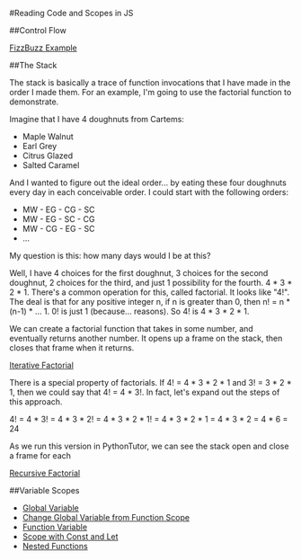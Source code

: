 #Reading Code and Scopes in JS

##Control Flow

[FizzBuzz Example](https://mandrillapp.com/track/click/30244704/goo.gl?p=eyJzIjoibFlCamg5OGI5U1psdTkxNDg1OVBrd2ZHWHpNIiwidiI6MSwicCI6IntcInVcIjozMDI0NDcwNCxcInZcIjoxLFwidXJsXCI6XCJodHRwczpcXFwvXFxcL2dvby5nbFxcXC84TnNiR05cIixcImlkXCI6XCI2YTI3MzM1OGZlZjk0MGU2YjE3YmVlNTExNmQyYjQ2Y1wiLFwidXJsX2lkc1wiOltcIjlhZjhjY2M0NGUwOWZmN2M4ZmZiNDI4YWVhNzA5YTZiODVhNzM3ZjVcIl19In0)

##The Stack

The stack is basically a trace of function invocations that I have made in the order I made them. For an example, I'm going to use the factorial function to demonstrate.

Imagine that I have 4 doughnuts from Cartems:

- Maple Walnut
- Earl Grey
- Citrus Glazed
- Salted Caramel

And I wanted to figure out the ideal order... by eating these four doughnuts every day in each conceivable order. I could start with the following orders:

- MW - EG - CG - SC
- MW - EG - SC - CG
- MW - CG - EG - SC
- ...

My question is this: how many days would I be at this?

Well, I have 4 choices for the first doughnut, 3 choices for the second doughnut, 2 choices for the third, and just 1 possibility for the fourth. 4 * 3 * 2 * 1. There's a common operation for this, called factorial. It looks like "4!". The deal is that for any positive integer n, if n is greater than 0, then n! = n * (n-1) * ... 1. 0! is just 1 (because... reasons). So 4! is 4 * 3 * 2 * 1.

We can create a factorial function that takes in some number, and eventually returns another number. It opens up a frame on the stack, then closes that frame when it returns.

[Iterative Factorial](https://mandrillapp.com/track/click/30244704/goo.gl?p=eyJzIjoiRDNwQ2xYdUJtZDVod0pOT2ZHNTgyWWlsb0pJIiwidiI6MSwicCI6IntcInVcIjozMDI0NDcwNCxcInZcIjoxLFwidXJsXCI6XCJodHRwczpcXFwvXFxcL2dvby5nbFxcXC9tVzJyczdcIixcImlkXCI6XCI2YTI3MzM1OGZlZjk0MGU2YjE3YmVlNTExNmQyYjQ2Y1wiLFwidXJsX2lkc1wiOltcIjFiZGQzYjg5Y2ZjODQyYjUxOWJhM2JjOTgwYTdjNzViZGExZTVmNjZcIl19In0)

There is a special property of factorials. If 4! = 4 * 3 * 2 * 1 and 3! = 3 * 2 * 1, then we could say that 4! = 4 * 3!. In fact, let's expand out the steps of this approach.

4! = 4 * 3!
   = 4 * 3 * 2!
   = 4 * 3 * 2 * 1!
   = 4 * 3 * 2 * 1
   = 4 * 3 * 2
   = 4 * 6
   = 24

As we run this version in PythonTutor, we can see the stack open and close a frame for each

[Recursive Factorial](https://mandrillapp.com/track/click/30244704/goo.gl?p=eyJzIjoiNkZ5TUNabFNrTG1pandRYnRQeHd3cVJTV3M0IiwidiI6MSwicCI6IntcInVcIjozMDI0NDcwNCxcInZcIjoxLFwidXJsXCI6XCJodHRwczpcXFwvXFxcL2dvby5nbFxcXC9Ea1JIMTVcIixcImlkXCI6XCI2YTI3MzM1OGZlZjk0MGU2YjE3YmVlNTExNmQyYjQ2Y1wiLFwidXJsX2lkc1wiOltcImE5YjFiMGM2Y2Y2NWFkZTc2MzBlOGJlODVhZjcxYjEyODVlOGMwOGNcIl19In0)

##Variable Scopes

- [Global Variable](https://mandrillapp.com/track/click/30244704/goo.gl?p=eyJzIjoiRGlZa2Fva2xDQ0lvS2U4Z1g3d1VIQUdTdDJzIiwidiI6MSwicCI6IntcInVcIjozMDI0NDcwNCxcInZcIjoxLFwidXJsXCI6XCJodHRwczpcXFwvXFxcL2dvby5nbFxcXC9icjhkZm9cIixcImlkXCI6XCI2YTI3MzM1OGZlZjk0MGU2YjE3YmVlNTExNmQyYjQ2Y1wiLFwidXJsX2lkc1wiOltcIjM0NjBlODI4YjcwOTFkNDk2NGUyM2I3NTgyMjkwYWNjZWY4NDc1OTZcIl19In0)
- [Change Global Variable from Function Scope](https://mandrillapp.com/track/click/30244704/goo.gl?p=eyJzIjoiQTA0YlVJVGNMeXJMc3RJSzhKUWdLa2lNT0VVIiwidiI6MSwicCI6IntcInVcIjozMDI0NDcwNCxcInZcIjoxLFwidXJsXCI6XCJodHRwczpcXFwvXFxcL2dvby5nbFxcXC93dkN1YXVcIixcImlkXCI6XCI2YTI3MzM1OGZlZjk0MGU2YjE3YmVlNTExNmQyYjQ2Y1wiLFwidXJsX2lkc1wiOltcImM2Y2Q4YTc5MTI4MDkzNTEzZmM3MGQ1ZGQ3Mjg5OTBjYTA4ODU1MWFcIl19In0)
- [Function Variable](https://mandrillapp.com/track/click/30244704/goo.gl?p=eyJzIjoiLW9zN29paGVkVDY3WGdUSXJ5ZjRhanh3X1ZVIiwidiI6MSwicCI6IntcInVcIjozMDI0NDcwNCxcInZcIjoxLFwidXJsXCI6XCJodHRwczpcXFwvXFxcL2dvby5nbFxcXC9mVTE5dGlcIixcImlkXCI6XCI2YTI3MzM1OGZlZjk0MGU2YjE3YmVlNTExNmQyYjQ2Y1wiLFwidXJsX2lkc1wiOltcImIzNzYxMmI4OTNhZjZjZDQ1N2Y5NDFjODcxMTA2Yjg5NTk3OGIwNzZcIl19In0)
- [Scope with Const and Let](https://mandrillapp.com/track/click/30244704/goo.gl?p=eyJzIjoiQmdKakZQTDBEV2xySDF2NEZYOHNVeDhGbXdJIiwidiI6MSwicCI6IntcInVcIjozMDI0NDcwNCxcInZcIjoxLFwidXJsXCI6XCJodHRwczpcXFwvXFxcL2dvby5nbFxcXC9yWFpBTGFcIixcImlkXCI6XCI2YTI3MzM1OGZlZjk0MGU2YjE3YmVlNTExNmQyYjQ2Y1wiLFwidXJsX2lkc1wiOltcIjYxOWQyMTUxNjVhNWM3ODRjYmNmMjRkYmQ5MTZhNWI2NDkxOWY3ZjNcIl19In0)
- [Nested Functions](https://mandrillapp.com/track/click/30244704/goo.gl?p=eyJzIjoiUXZXQmJDR1lmaXlXdXBtdlN5Nmc3Mk9EX1NzIiwidiI6MSwicCI6IntcInVcIjozMDI0NDcwNCxcInZcIjoxLFwidXJsXCI6XCJodHRwczpcXFwvXFxcL2dvby5nbFxcXC91cnRYMmVcIixcImlkXCI6XCI2YTI3MzM1OGZlZjk0MGU2YjE3YmVlNTExNmQyYjQ2Y1wiLFwidXJsX2lkc1wiOltcImU5NDFlOGZlYjcxMzg3YTE1Y2E3YWNlYjA1Y2YzZTMzYWZkZjVmOTVcIl19In0)